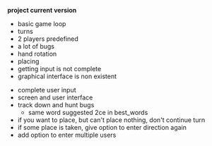 **project current version**

- basic game loop 
- turns
- 2 players predefined
- a lot of bugs
- hand rotation
- placing
- getting input is not complete
- graphical interface is non existent

<!-- things to do -->
- complete user input
- screen and user interface 
- track down and hunt bugs
  - same word suggested 2ce in best_words
- if you want to place, but can't place nothing, don't continue turn
- if some place is taken, give option to enter direction again 
- add option to enter multiple users
